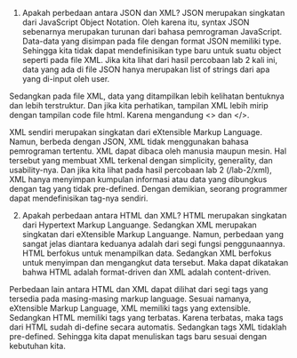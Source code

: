 1. Apakah perbedaan antara JSON dan XML?
JSON merupakan singkatan dari JavaScript Object Notation. Oleh karena itu, syntax JSON sebenarnya merupakan turunan dari bahasa pemrograman JavaScript. Data-data yang disimpan pada file dengan format JSON memiliki type. Sehingga kita tidak dapat mendefinisikan type baru untuk suatu object seperti pada file XML. Jika kita lihat dari hasil percobaan lab 2 kali ini, data yang ada di file JSON hanya merupakan list of strings dari apa yang di-input oleh user.

Sedangkan pada file XML, data yang ditampilkan lebih kelihatan bentuknya dan lebih terstruktur. Dan jika kita perhatikan, tampilan XML lebih mirip dengan tampilan code file html. Karena mengandung <> dan </>.

XML sendiri merupakan singkatan dari eXtensible Markup Language. Namun, berbeda dengan JSON, XML tidak menggunakan bahasa pemrograman tertentu. XML dapat dibaca oleh manusia maupun mesin. Hal tersebut yang membuat XML terkenal dengan simplicity, generality, dan usability-nya. Dan jika kita lihat pada hasil percobaan lab 2 (/lab-2/xml), XML hanya menyimpan kumpulan informasi atau data yang dibungkus dengan tag yang tidak pre-defined. Dengan demikian, seorang programmer dapat mendefinisikan tag-nya sendiri. 



2. Apakah perbedaan antara HTML dan XML?
HTML merupakan singkatan dari Hypertext Markup Languange. Sedangkan XML merupakan singkatan dari eXtensible Markup Languange. Namun, perbedaan yang sangat jelas diantara keduanya adalah dari segi fungsi penggunaannya. HTML berfokus untuk menampilkan data. Sedangkan XML berfokus untuk menyimpan dan mengangkut data tersebut. Maka dapat dikatakan bahwa HTML adalah format-driven dan XML adalah content-driven.

Perbedaan lain antara HTML dan XML dapat dilihat dari segi tags yang tersedia pada masing-masing markup language. Sesuai namanya, eXtensible Markup Language, XML memiliki tags yang extensible. Sedangkan HTML memiliki tags yang terbatas. Karena terbatas, maka tags dari HTML sudah di-define secara automatis. Sedangkan tags XML tidaklah pre-defined. Sehingga kita dapat menuliskan tags baru sesuai dengan kebutuhan kita. 